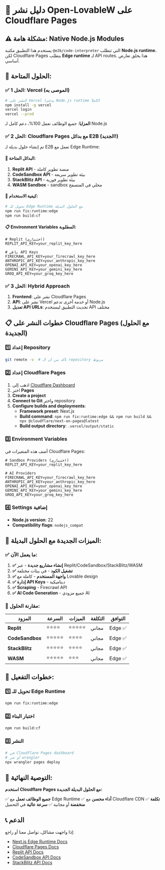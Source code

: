 # 🚀 **دليل نشر Open-LovableW على Cloudflare Pages** 

## ⚠️ **مشكلة هامة: Native Node.js Modules**

يستخدم هذا التطبيق مكتبة `@e2b/code-interpreter` التي تتطلب **Node.js runtime**، لكن Cloudflare Pages يتطلب **Edge runtime** لـ API routes. هذا يخلق تعارض أساسي.

## 🔧 **الحلول المتاحة:**

### ✅ **الحل 1: Vercel (الموصى به)**
```bash
# النشر على Vercel (يدعم Node.js runtime كاملاً)
npm install -g vercel
vercel login
vercel --prod
```
**المزايا**: جميع الوظائف تعمل 100%، دعم كامل لـ Node.js

### ✅ **الحل 2: Cloudflare Pages مع بدائل E2B (الجديد!)**

تم إنشاء حلول بديلة لـ E2B تعمل مع Edge Runtime:

#### 🚀 **البدائل المتاحة:**

1. **Replit API** - منصة تطوير كاملة
2. **CodeSandbox API** - بيئة تطوير سريعة
3. **StackBlitz API** - بيئة تطوير فورية
4. **WASM Sandbox** - sandbox محلي في المتصفح

#### 🎯 **كيفية الاستخدام:**

```bash
# تحويل للـ Edge Runtime مع الحلول البديلة
npm run fix:runtime:edge
npm run build:cf
```

#### 📋 **Environment Variables المطلوبة:**

```
# Replit (اختياري)
REPLIT_API_KEY=your_replit_key_here

# باقي API Keys
FIRECRAWL_API_KEY=your_firecrawl_key_here
ANTHROPIC_API_KEY=your_anthropic_key_here
OPENAI_API_KEY=your_openai_key_here
GEMINI_API_KEY=your_gemini_key_here
GROQ_API_KEY=your_groq_key_here
```

### ✅ **الحل 3: Hybrid Approach**

1. **Frontend**: نشر على Cloudflare Pages
2. **API**: نشر على Vercel أو خدمة أخرى تدعم Node.js
3. **تعديل API URLs**: تحديث التطبيق ليستخدم API مختلف

## 📋 **خطوات النشر على Cloudflare Pages (مع الحلول الجديدة)**

### 1️⃣ **إعداد Repository**
```bash
git remote -v  # تأكد من أن الـ repository مربوط
```

### 2️⃣ **إعداد Cloudflare Pages**
1. اذهب إلى [Cloudflare Dashboard](https://dash.cloudflare.com/)
2. اختر **Pages** 
3. **Create a project**
4. **Connect to Git** واختر repository
5. **Configure builds and deployments**:
   - **Framework preset**: Next.js
   - **Build command**: `npm run fix:runtime:edge && npm run build && npx @cloudflare/next-on-pages@latest`
   - **Build output directory**: `.vercel/output/static`

### 3️⃣ **Environment Variables**
أضف هذه المتغيرات في Cloudflare Pages:
```
# Sandbox Providers (اختياري)
REPLIT_API_KEY=your_replit_key_here

# AI Providers
FIRECRAWL_API_KEY=your_firecrawl_key_here
ANTHROPIC_API_KEY=your_anthropic_key_here
OPENAI_API_KEY=your_openai_key_here
GEMINI_API_KEY=your_gemini_key_here
GROQ_API_KEY=your_groq_key_here
```

### 4️⃣ **Settings إضافية**
- **Node.js version**: 22
- **Compatibility flags**: `nodejs_compat`

## 🎯 **الميزات الجديدة مع الحلول البديلة:**

### ✅ **ما يعمل الآن:**
1. **✅ إنشاء مشاريع جديدة** - عبر Replit/CodeSandbox/StackBlitz/WASM
2. **✅ تشغيل الكود** - في بيئات مختلفة
3. **✅ واجهة المستخدم** - كاملة مع Lovable design
4. **✅ إدارة API Keys** - ديناميكية
5. **✅ Scraping** - Firecrawl API
6. **✅ AI Code Generation** - جميع مزودي AI

### 🚀 **مقارنة الحلول:**

| المزود | السرعة | الميزات | التكلفة | التوافق |
|--------|--------|---------|---------|---------|
| **Replit** | ⭐⭐⭐⭐ | ⭐⭐⭐⭐⭐ | مجاني | Edge ✅ |
| **CodeSandbox** | ⭐⭐⭐⭐⭐ | ⭐⭐⭐⭐ | مجاني | Edge ✅ |
| **StackBlitz** | ⭐⭐⭐⭐⭐ | ⭐⭐⭐⭐ | مجاني | Edge ✅ |
| **WASM** | ⭐⭐⭐⭐⭐ | ⭐⭐⭐ | مجاني | Edge ✅ |

## 🚀 **خطوات التفعيل:**

### 1️⃣ **تحويل للـ Edge Runtime**
```bash
npm run fix:runtime:edge
```

### 2️⃣ **اختبار البناء**
```bash
npm run build:cf
```

### 3️⃣ **النشر**
```bash
# في Cloudflare Pages dashboard
# أو عبر wrangler
npx wrangler pages deploy
```

## 🎯 **التوصية النهائية:**

**استخدم Cloudflare Pages مع الحلول البديلة الجديدة:**

✅ **جميع الوظائف تعمل** مع Edge Runtime
✅ **أداء محسن** مع Cloudflare CDN
✅ **تكلفة منخفضة** أو مجانية
✅ **سرعة عالية** في التحميل

## 📞 **الدعم**

إذا واجهت مشاكل، تواصل معنا أو راجع:
- [Next.js Edge Runtime Docs](https://nextjs.org/docs/app/building-your-application/rendering/edge-and-nodejs-runtimes)
- [Cloudflare Pages Docs](https://developers.cloudflare.com/pages/framework-guides/deploy-a-nextjs-site/)
- [Replit API Docs](https://docs.replit.com/reference/reference-overview)
- [CodeSandbox API Docs](https://codesandbox.io/docs/api)
- [StackBlitz API Docs](https://developer.stackblitz.com/)